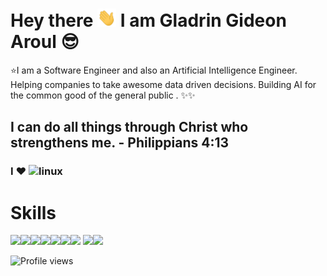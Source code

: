 # Hey there <img src = "https://raw.githubusercontent.com/ABSphreak/ABSphreak/master/gifs/Hi.gif" width = 30px></img> I am Gladrin Gideon Aroul :sunglasses:
:star:I am a Software Engineer and also an Artificial Intelligence Engineer. Helping companies to take awesome data driven decisions. Building AI for the common good of the general public . 
✨✨
## I can do all things through Christ who strengthens me. - Philippians 4:13
### I :heart: <img alt="linux" src="https://img.shields.io/badge/Linux-FCC624?style=for-the-badge&logo=linux&logoColor=black"/>
# Skills 
<img src = "https://img.shields.io/badge/Python-3776AB?style=for-the-badge&logo=python&logoColor=white"><img src = "https://img.shields.io/badge/Numpy-777BB4?style=for-the-badge&logo=numpy&logoColor=white"><img src = "https://img.shields.io/badge/Plotly-239120?style=for-the-badge&logo=plotly&logoColor=white"><img src = "https://img.shields.io/badge/Streamlit-FF4B4B?style=for-the-badge&logo=Streamlit&logoColor=white"><img src = "https://img.shields.io/badge/PyTorch-EE4C2C?style=for-the-badge&logo=PyTorch&logoColor=white"><img src = "	https://img.shields.io/badge/Keras-D00000?style=for-the-badge&logo=Keras&logoColor=white"><img src = "https://img.shields.io/badge/scikit_learn-F7931E?style=for-the-badge&logo=scikit-learn&logoColor=white"> <img src = "https://img.shields.io/badge/TensorFlow-FF6F00?style=for-the-badge&logo=TensorFlow&logoColor=white"><img src = "https://img.shields.io/badge/Heroku-430098?style=for-the-badge&logo=heroku&logoColor=white">

![Profile views](https://gpvc.arturio.dev/Gladrin22)

